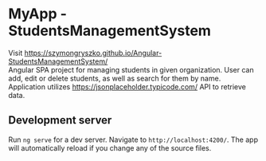# MyApp - StudentsManagementSystem
Visit https://szymongryszko.github.io/Angular-StudentsManagementSystem/  
Angular SPA project for managing students in given organization. User can add, edit or delete students, as well as search for them by name.  
Application utilizes https://jsonplaceholder.typicode.com/ API to retrieve data.
## Development server
Run `ng serve` for a dev server. Navigate to `http://localhost:4200/`. The app will automatically reload if you change any of the source files.

